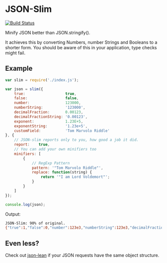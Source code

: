 # JSON-Slim

[![Build Status](https://travis-ci.org/arminrosu/json-slim.svg?branch=master)](https://travis-ci.org/arminrosu/json-slim)

Minify JSON better than JSON.stringify().

It achieves this by converting Numbers, number Strings and Booleans to a shorter form. You should be aware of this in your application, type checks might fail.

## Example

```js
var slim = require('./index.js');

var json = slim({
	true:                  true,
	false:                 false,
	number:                123000,
	numberString:          '123000',
	decimalFraction:       0.00123,
	decimalFractionString: '0.00123',
	exponent:              1.23E+5,
	exponentString:        '1.23e+5',
	customField:           'Tom Marvolo Riddle'
}, {
	// JSON-slim reports only to you, how good a job it did.
	report:    true,
	// You can add your own minifiers too
	minifiers: [
		{
			// RegExp Pattern
			pattern: '"Tom Marvolo Riddle"',
			replace: function(string) {
				return '"I am Lord Voldemort"';
			}
		}
	]
});

console.log(json);
```

Output:

```bash
JSON-Slim: 90% of original.
{"true":1,"false":0,"number":123e3,"numberString":123e3,"decimalFraction":123e-5,"decimalFractionString":123e-5,"exponent":123e3,"exponentString":123e3,"customField":"I am Lord Voldemort"}
```

## Even less?

Check out [json-lean](https://github.com/arminrosu/json-lean) if your JSON requests have the same object structure.
